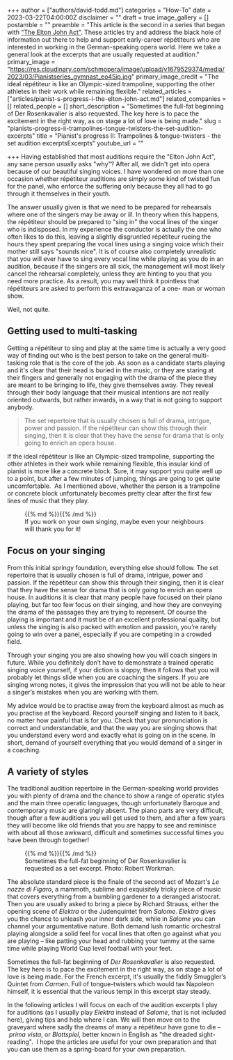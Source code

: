 +++
author = ["authors/david-todd.md"]
categories = "How-To"
date = 2023-03-22T04:00:00Z
disclaimer = ""
draft = true
image_gallery = []
postamble = ""
preamble = "This article is the second in a series that began with [\"The Elton John Act\"](/pianists-progress-i-the-elton-john-act/). These articles try and address the black hole of information out there to help and support early-career répétiteurs who are interested in working in the German-speaking opera world. Here we take a general look at the excerpts that are usually requested at audition."
primary_image = "https://res.cloudinary.com/schmopera/image/upload/v1679529374/media/2023/03/Pianistseries_gymnast_eo45ip.jpg"
primary_image_credit = "The ideal répétiteur is like an Olympic-sized trampoline, supporting the other athletes in their work while remaining flexible."
related_articles = ["articles/pianist-s-progress-i-the-elton-john-act.md"]
related_companies = []
related_people = []
short_description = "Sometimes the full-fat beginning of Der Rosenkavalier is also requested. The key here is to pace the excitement in the right way, as on stage a lot of love is being made."
slug = "pianists-progress-ii-trampolines-tongue-twisters-the-set-audition-excerpts"
title = "Pianist's progress II: Trampolines & tongue-twisters - the set audition excerptsExcerpts"
youtube_url = ""

+++
Having established that most auditions require the "Elton John Act", any sane person usually asks "why"? After all, we didn't get into opera because of our beautiful singing voices. I have wondered on more than one occasion whether répétiteur auditions are simply some kind of twisted fun for the panel, who enforce the suffering only because they all had to go through it themselves in their youth.

The answer usually given is that we need to be prepared for rehearsals where one of the singers may be away or ill. In theory when this happens, the répétiteur should be prepared to "sing in" the vocal lines of the singer who is indisposed. In my experience the conductor is actually the one who often likes to do this, leaving a slightly disgruntled répétiteur rueing the hours they spent preparing the vocal lines using a singing voice which their mother still says "sounds nice". It is of course also completely unrealistic that you will ever have to sing every vocal line while playing as you do in an audition, because if the singers are all sick, the management will most likely cancel the rehearsal completely, unless they are hinting to you that you need more practice. As a result, you may well think it pointless that répétiteurs are asked to perform this extravaganza of a one- man or woman show.

Well, not quite.

## Getting used to multi-tasking

Getting a répétiteur to sing and play at the same time is actually a very good way of finding out who is the best person to take on the general multi-tasking role that is the core of the job. As soon as a candidate starts playing and it's clear that their head is buried in the music, or they are staring at their fingers and generally not engaging with the drama of the piece they are meant to be bringing to life, they give themselves away. They reveal through their body language that their musical intentions are not really oriented outwards, but rather inwards, in a way that is not going to support anybody.

> The set repertoire that is usually chosen is full of drama, intrigue, power and passion. If the répétiteur can show this through their singing, then it is clear that they have the sense for drama that is only going to enrich an opera house.

If the ideal répétiteur is like an Olympic-sized trampoline, supporting the other athletes in their work while remaining flexible, this insular kind of pianist is more like a concrete block. Sure, it may support you quite well up to a point, but after a few minutes of jumping, things are going to get quite uncomfortable.  As I mentioned above, whether the person is a trampoline or concrete block unfortunately becomes pretty clear after the first few lines of music that they play.

<figure data-type="image">{{% md %}}{{% /md %}}

<figcaption>If you work on your own singing, maybe even your neighbours will thank you for it!</figcaption>  
</figure>

## Focus on your singing

From this initial springy foundation, everything else should follow. The set repertoire that is usually chosen is full of drama, intrigue, power and passion. If the répétiteur can show this through their singing, then it is clear that they have the sense for drama that is only going to enrich an opera house. In auditions it is clear that many people have focused on their piano playing, but far too few focus on their singing, and how they are conveying the drama of the passages they are trying to represent. Of course the playing is important and it must be of an excellent professional quality, but unless the singing is also packed with emotion and passion, you’re rarely going to win over a panel, especially if you are competing in a crowded field. 

Through your singing you are also showing how you will coach singers in future. While you definitely don’t have to demonstrate a trained operatic singing voice yourself, if your diction is sloppy, then it follows that you will probably let things slide when you are coaching the singers. If you are singing wrong notes, it gives the impression that you will not be able to hear a singer’s mistakes when you are working with them. 

My advice would be to practise away from the keyboard almost as much as you practise at the keyboard. Record yourself singing and listen to it back, no matter how painful that is for you. Check that your pronunciation is correct and understandable, and that the way you are singing shows that you understand every word and exactly what is going on in the scene. In short, demand of yourself everything that you would demand of a singer in a coaching.

## A variety of styles

The traditional audition repertoire in the German-speaking world provides you with plenty of drama and the chance to show a range of operatic styles and the main three operatic languages, though unfortunately Baroque and contemporary music are glaringly absent. The piano parts are very difficult, though after a few auditions you will get used to them, and after a few years they will become like old friends that you are happy to see and reminisce with about all those awkward, difficult and sometimes successful times you have been through together!

<figure data-type="image">{{% md %}}{{% /md %}}

<figcaption>Sometimes the full-fat beginning of Der Rosenkavalier is requested as a set excerpt. Photo: Robert Workman.</figcaption></figure>

The absolute standard piece is the finale of the second act of Mozart's _Le nozze di Figaro_, a mammoth, sublime and exquisitely tricky piece of music that covers everything from a bumbling gardener to a deranged aristocrat. Then you are usually asked to bring a piece by Richard Strauss, either the opening scene of _Elektra_ or the Judenquintet from _Salome_. _Elektra_ gives you the chance to unleash your inner dark side, while in _Salome_ you can channel your argumentative nature. Both demand lush romantic orchestral playing alongside a solid feel for vocal lines that often go against what you are playing – like patting your head and rubbing your tummy at the same time while playing World Cup level football with your feet.

Sometimes the full-fat beginning of _Der Rosenkavalier_ is also requested. The key here is to pace the excitement in the right way, as on stage a lot of love is being made. For the French excerpt, it's usually the fiddly Smuggler’s Quintet from _Carmen_. Full of tongue-twisters which would tax Napoleon himself, it is essential that the various tempi in this excerpt stay steady. 

In the following articles I will focus on each of the audition excerpts I play for auditions (as I usually play _Elektra_ instead of _Salome_, that is not included here), giving tips and help where I can. We will then move on to the graveyard where sadly the dreams of many a répétiteur have gone to die – _prima vista_, or _Blattspiel_, better known in English as "the dreaded sight-reading".  I hope the articles are useful for your own preparation and that you can use them as a spring-board for your own preparation.